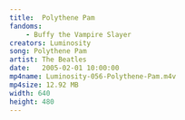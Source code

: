 ```yaml
---
title:  Polythene Pam
fandoms:
    - Buffy the Vampire Slayer
creators: Luminosity
song: Polythene Pam
artist: The Beatles
date:   2005-02-01 10:00:00
mp4name: Luminosity-056-Polythene-Pam.m4v
mp4size: 12.92 MB
width: 640
height: 480
---
```



  